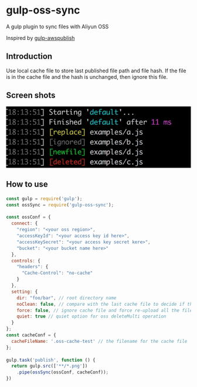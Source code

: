 # gulp-oss-sync
A gulp plugin to sync files with Aliyun OSS

Inspired by [gulp-awspublish](https://github.com/pgherveou/gulp-awspublish)

## Introduction
Use local cache file to store last published file path and file hash. If the file is in the cache file and the hash is unchanged, then ignore this file.

## Screen shots
![screen shot](https://raw.githubusercontent.com/bigmurry/gulp-oss-sync/master/test/capture.jpeg)

## How to use

```js
const gulp = require('gulp');
const ossSync = require('gulp-oss-sync');

const ossConf = {
  connect: {
    "region": "<your oss region>",
    "accessKeyId": "<your access key id here>",
    "accessKeySecret": "<your access key secret kere>",
    "bucket": "<your bucket name here>"
  },
  controls: {
    "headers": {
      "Cache-Control": "no-cache"
    }
  },
  setting: {
    dir: "foo/bar", // root directory name
    noClean: false, // compare with the last cache file to decide if the file deletion is need
    force: false, // ignore cache file and force re-upload all the files
    quiet: true // quiet option for oss deleteMulti operation
  }
};
const cacheConf = {
  cacheFileName: '.oss-cache-test' // the filename for the cache file
};

gulp.task('publish', function () {
  return gulp.src(['**/*.png'])
    .pipe(ossSync(ossConf, cacheConf));
})

```
